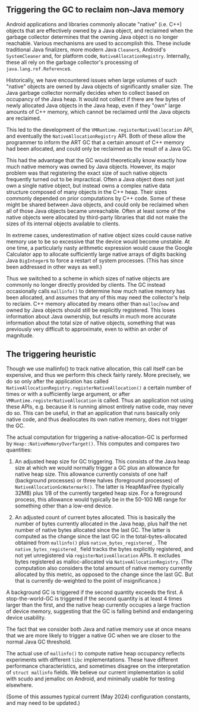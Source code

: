 Triggering the GC to reclaim non-Java memory
--------------------------------------------

Android applications and libraries commonly allocate "native" (i.e. C++) objects that are
effectively owned by a Java object, and reclaimed when the garbage collector determines that the
owning Java object is no longer reachable. Various mechanisms are used to accomplish this. These
include traditional Java finalizers, more modern Java `Cleaner`s, Android's `SystemCleaner` and,
for platform code, `NativeAllocationRegistry`. Internally, these all rely on the garbage
collector's processing of `java.lang.ref.Reference`s.

Historically, we have encountered issues when large volumes of such "native" objects are owned by
Java objects of significantly smaller size. The Java garbage collector normally decides when to
collect based on occupancy of the Java heap. It would not collect if there are few bytes of newly
allocated Java objects in the Java heap, even if they "own" large amounts of C++ memory, which
cannot be reclaimed until the Java objects are reclaimed.

This led to the development of the `VMRuntime.registerNativeAllocation` API, and eventually the
`NativeAllocationRegistry` API. Both of these allow the programmer to inform the ART GC that a
certain amount of C++ memory had been allocated, and could only be reclaimed as the result of a
Java GC.

This had the advantage that the GC would theoretically know exactly how much native memory was
owned by Java objects. However, its major problem was that registering the exact size of such
native objects frequently turned out to be impractical. Often a Java object does not just own a
single native object, but instead owns a complex native data structure composed of many objects in
the C++ heap. Their sizes commonly depended on prior computations by C++ code. Some of these might
be shared between Java objects, and could only be reclaimed when all of those Java objects became
unreachable. Often at least some of the native objects were allocated by third-party libraries
that did not make the sizes of its internal objects available to clients.

In extreme cases, underestimation of native object sizes could cause native memory use to be so
excessive that the device would become unstable. At one time, a particularly nasty arithmetic
expression would cause the Google Calculator app to allocate sufficiently large native arrays of
digits backing Java `BigInteger`s to force a restart of system processes. (This has since been
addressed in other ways as well.)

Thus we switched to a scheme in which sizes of native objects are commonly no longer directly
provided by clients. The GC instead occasionally calls `mallinfo()` to determine how much native
memory has been allocated, and assumes that any of this may need the collector's help to reclaim.
C++ memory allocated by means other than `malloc`/`new` and owned by Java objects should still be
explicitly registered. This loses information about Java ownership, but results in much more
accurate information about the total size of native objects, something that was previously very
difficult to approximate, even to within an order of magnitude.

The triggering heuristic
------------------------

Though we use mallinfo() to track native allocation, this call itself can be expensive, and thus
we perform this check fairly rarely. More precisely, we do so only after the application has
called `NativeAllocationRegistry.registerNativeAllocation()` a certain number of times or
with a sufficiently large argument, or after `VMRuntime.registerNativeAllocation` is called.
Thus an application not using these APIs, e.g. because it is running almost entirely native
code, may never do so. This can be useful, in that an application that runs basically only
native code, and thus deallocates its own native memory, does not trigger the GC.

The actual computation for triggering a native-allocation-GC is performed by
`Heap::NativeMemoryOverTarget()`. This computes and compares two quantities:

1. An adjusted heap size for GC triggering. This consists of the Java heap size at which we would
   normally trigger a GC plus an allowance for native heap size. This allowance currently consists
   of one half (background processes) or three halves (foreground processes) of
   `NativeAllocationGcWatermark()`. The latter is HeapMaxFree (typically 32MB) plus 1/8 of the
   currently targeted heap size. For a foreground process, this allowance would typically be in
   the 50-100 MB range for something other than a low-end device.

2. An adjusted count of current bytes allocated. This is basically the number of bytes currently
   allocated in the Java heap, plus half the net number of native bytes allocated since the last
   GC. The latter is computed as the change since the last GC in the total-bytes-allocated
   obtained from `mallinfo()` plus `native_bytes_registered_`. The `native_bytes_registered_`
   field tracks the bytes explicitly registered, and not yet unregistered via
   `registerNativeAllocation` APIs. It excludes bytes registered as malloc-allocated via
   `NativeAllocationRegistry`. (The computation also considers the total amount of native memory
   currently allocated by this metric, as opposed to the change since the last GC. But that is
   currently de-weighted to the point of insignificance.)

A background GC is triggered if the second quantity exceeds the first. A stop-the-world-GC is
triggered if the second quantity is at least 4 times larger than the first, and the native heap
currently occupies a large fraction of device memory, suggesting that the GC is falling behind and
endangering device usability.

The fact that we consider both Java and native memory use at once means that we are more likely to
trigger a native GC when we are closer to the normal Java GC threshold.

The actual use of `mallinfo()` to compute native heap occupancy reflects experiments with
different `libc` implementations. These have different performance characteristics, and sometimes
disagree on the interpretation of `struct mallinfo` fields. We believe our current implementation
is solid with scudo and jemalloc on Android, and minimally usable for testing elsewhere.

(Some of this assumes typical current (May 2024) configuration constants, and may need to be
updated.)
